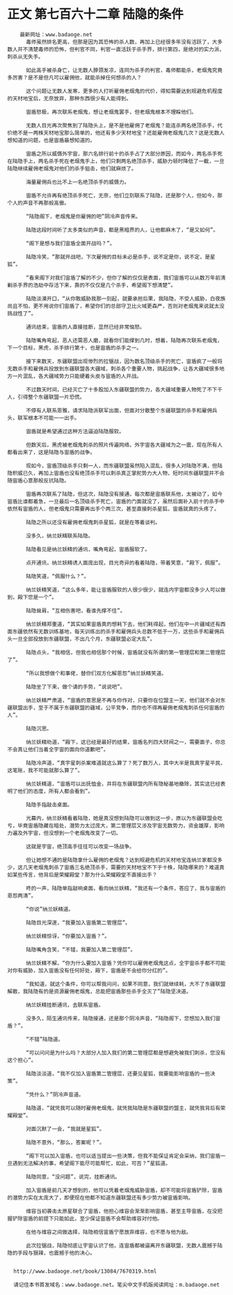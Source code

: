 # 正文 第七百六十二章 陆隐的条件
        最新网址：www.badaoge.net
          毒师虽然排名更高，但那是因为其恐怖的杀人数，再加上已经很多年没有活跃了，大多数人并不清楚毒师的恐怖，但判官不同，判官一直活跃于杀手界，排行第四，是绝对的实力派，刺杀从无失手。
      
          如此高手被杀身亡，让无数人脖颈发凉，连同为杀手的判官，毒师都能杀，老烟鬼究竟多厉害？是不是但凡可以雇佣他，就能杀掉任何想杀的人？
      
          这个问题让无数人发寒，更多的人打听雇佣老烟鬼的代价，得知需要达到规避危机程度的天材地宝后，无奈放弃，那种东西很少有人能得到。
      
          宙盾怒极，再次联系老烟鬼，想让老烟鬼罢手，但老烟鬼根本不理睬他们。
      
          无数人目光再次聚焦到了陆隐头上，是不是他雇佣了老烟鬼？能连杀两名绝顶杀手，代价绝不是一两株天材地宝那么简单的，他还有多少天材地宝？还能雇佣老烟鬼几次？这是无数人想知道的问题，也是宙盾最想知道的。
      
          宙盾之所以威慑外宇宙，那六名排行前十的杀手占了大部分原因，而如今，两名杀手死在陆隐手上，两名杀手死在老烟鬼手上，他们只剩两名绝顶杀手，威胁力顿时降低了一截，一旦陆隐继续雇佣老烟鬼对他们的杀手狙击，他们就麻烦了。
      
          海量雇佣兵也比不上一名绝顶杀手的威慑力。
      
          宙盾不允许再有绝顶杀手死亡，无奈，他们立刻联系了陆隐，还是那个人，但如今，那个人的声音不再那般高傲。
      
          “陆隐阁下，老烟鬼是你雇佣的吧”阴冷声音传来。
      
          陆隐这段时间听了太多类似的声音，都是黑暗界的人，让他都麻木了，“是又如何”。
      
          “阁下是想与我们宙盾全面开战吗？”。
      
          陆隐冷笑，“那就开战吧，下次雇佣的目标未必是杀手，说不定是你，说不定，是星狐”。
      
          “看来阁下对我们宙盾了解的不少，但你了解的仅仅是表面，我们宙盾可以从数万年前清剿杀手界的浩劫中存活下来，靠的不仅仅是几个杀手，希望阁下想清楚”。
      
          陆隐淡漠开口，“从你敢威胁我那一刻起，就要承担后果，我陆隐，不受人威胁，白夜族尚且不怕，更不用说你们宙盾了，希望你们的总部守卫比火域更森严，否则对老烟鬼来说就太没挑战性了”。
      
          通讯结束，宙盾的人直接挂断，显然已经非常恼怒。
      
          陆隐嘴角弯起，恶人还需恶人磨，就看你们能撑到几时，想着，陆隐再次联系老烟鬼，下一个目标，黑虎，杀手排行第十，也是宙盾的杀手之一。
      
          接下来数天，东疆联盟出现惨烈的拉锯战，因为数名顶级杀手的死亡，宙盾疯了一般将无数杀手和雇佣兵投放到东疆联盟各大疆域，刺杀各个重要人物，挑起战争，让各大疆域很多地方一片混乱，各大疆域势力只能硬着头皮与宙盾的人开战。
      
          不过数天时间，已经灭亡了十多股加入东疆联盟的势力，各大疆域重要人物死了不下千人，引得整个东疆联盟一片恐慌。
      
          不停有人联系恩雅，请求陆隐派联军出面，但面对分散整个东疆联盟的杀手和雇佣兵头，联军根本不可能一一出手。
      
          宙盾就是希望通过这种方法逼迫陆隐服软。
      
          但数天后，黑虎被老烟鬼刺杀的照片传遍网络，外宇宙各大疆域为之一震，现在所有人都看出来了，这是陆隐与宙盾的战争。
      
          现如今，宙盾顶级杀手只剩一人，而东疆联盟虽然陷入混乱，很多人对陆隐不满，但陆隐积威已久，再加上宙盾也没有绝顶杀手可以刺杀真正掌舵势力大人物，短时间东疆联盟并不会随宙盾心意那般反抗陆隐。
      
          宙盾再次联系了陆隐，但这次，陆隐没有接通，每次都是宙盾联系他，太被动了，如今宙盾比谁都着急，一旦最后一名顶级杀手死亡，宙盾的门面就没了，虽然后面补入前十的杀手中依然有宙盾的人，但老烟鬼只需要再出手个两三次，甚至直接刺杀星狐，宙盾就真的头疼了。
      
          陆隐之所以还没有雇佣老烟鬼刺杀星狐，就是在等着谈判。
      
          没多久，纳兰妖精联系陆隐。
      
          陆隐看见是纳兰妖精的通讯，嘴角弯起，宙盾服软了。
      
          点开通讯，纳兰妖精诱人面庞出现，目光奇异的看着陆隐，带着笑意，“殿下，佩服”。
      
          陆隐笑道，“佩服什么？”。
      
          纳兰妖精笑道，“这么多年，能让宙盾服软的人很少很少，就连内宇宙都没多少人可以做到，殿下您是一个”。
      
          陆隐耸肩，“互相伤害吧，看谁先撑不住”。
      
          纳兰妖精郑重道，“其实如果宙盾真的想耗下去，他们耗得起，他们在中一片疆域还有西面东疆依然有无数训练基地，每天训练出的杀手和雇佣兵头总数不低于一万，这些杀手和雇佣兵头一旦全部投放到东疆联盟，不出几个月，东疆联盟必定大乱”。
      
          陆隐点头，“我相信，但我也相信那个时候，宙盾就没有所谓的第一管理层和第二管理层了”。
      
          “所以我想做个和事佬，替你们双方化解恩怨”纳兰妖精笑道。
      
          陆隐坐了下来，做个请的手势，“说说吧”。
      
          纳兰妖精严肃道，“宙盾的意思是不再与你作对，只要你在位盟主一天，他们就不会对东疆联盟出手，至于不属于东疆联盟的疆域，公平竞争，而你也不得再雇佣老烟鬼刺杀任何宙盾的人”。
      
          陆隐沉思。
      
          纳兰妖精劝道，“殿下，这已经是最好的结果，宙盾名列四大财阀之一，需要面子，你总不会真让他们当着全宇宙的面向你道歉吧”。
      
          陆隐冷声道，“真宇星刺杀案难道就这么算了？死了数万人，其中大半是我真宇星平民，这笔账，我不可能就那么算了”。
      
          纳兰妖精道，“宙盾可以出抚恤金，并将在东疆联盟内所有隐秘基地撤除，其实这已经表明了他们的态度，所有人都会看到”。
      
          陆隐手指敲击桌面。
      
          光幕内，纳兰妖精看着陆隐，她是真没想到陆隐可以做到这一步，原以为东疆联盟会吃亏，毕竟宙盾隐藏在暗处，潜势力太过庞大，第二管理层又涉及宇宙无数势力，资金雄厚，影响力遍及外宇宙，但没想到一个老烟鬼改变了一切。
      
          这就是宇宙，绝顶高手往往可以改变一场战争。
      
          但让她想不通的是陆隐拿什么雇佣的老烟鬼？达到规避危机的天材地宝连纳兰家都没多少，这几天老烟鬼刺杀了宙盾三名绝顶杀手，需要的天材地宝不下于十株，陆隐哪来的？难道真如某些传言，他背后是荣耀殿堂？那为什么荣耀殿堂不直接出手？
      
          咚的一声，陆隐单指敲响桌面，看向纳兰妖精，“我还有一个条件，答应了，我与宙盾的恩怨两清”。
      
          “你说”纳兰妖精道。
      
          陆隐目光深邃，“我要加入宙盾第二管理层”。
      
          纳兰妖精惊讶，“你要加入宙盾？”。
      
          陆隐嘴角含笑，“不错，我要加入第二管理层”。
      
          纳兰妖精不解，“你为什么要加入宙盾？凭你可以雇佣老烟鬼这点，全宇宙杀手都不可能对你有威胁，加入宙盾没有任何好处，殿下，宙盾是不会给你分红的”。
      
          “我知道，就这个条件，你可以帮我问问，如果不同意，我们就继续耗，大不了东疆联盟解散，我陆隐有的是资源雇佣老烟鬼，总能把宙盾那些杀手全灭了”陆隐坚决道。
      
          纳兰妖精挂断通讯，去联系宙盾。
      
          没多久，陌生通讯传来，陆隐接通，还是那个阴冷声音，“陆隐阁下，您想加入我们宙盾？”。
      
          “不错”陆隐道。
      
          “可以问问是为什么吗？大部分人加入我们的第二管理层都是想避免被我们刺杀，您没有这个担心”。
      
          陆隐淡淡道，“我不仅加入宙盾第二管理层，还要见星狐，我要能影响宙盾的一些决策”。
      
          “凭什么？”阴冷声音道。
      
          陆隐道，“就凭我可以随时雇佣老烟鬼，就凭我陆隐是东疆联盟的盟主，就凭我背后有荣耀殿堂”。
      
          对面沉默了一会，“我就是星狐”。
      
          陆隐不意外，“那么，答案呢？”。
      
          “阁下可以加入宙盾，也可以适当提出一些决策，但我不能保证肯定会采纳，我们宙盾一旦遇到无法解决的事，希望阁下能尽可能帮忙，如此，可否？”星狐道。
      
          陆隐同意，“没问题”，说完，挂断通讯。
      
          加入宙盾是前几天才想到的，他可以凭着老烟鬼威胁宙盾，却不可能将宙盾铲除，宙盾的潜势力实在太庞大了，即便现在他都不知道东疆联盟还有多少势力被宙盾影响。
      
          维容当初袭击太原星联合了宙盾，他担心维容会渐渐影响宙盾，甚至主导宙盾，在没把握铲除宙盾的前提下只能如此，至少保证宙盾不会帮助维容对付他。
      
          在他与维容之间做选择，陆隐相信宙盾宁愿放弃维容，也不愿与他为敌。
      
          此次拉锯战，陆隐彻底让宇宙认识了他，连宙盾都被逼离开东疆联盟，无数人震撼于陆隐的手段与狠辣，也震撼于他的决心。
      
      
      http://www.badaoge.net/book/13084/7670319.html
      
      请记住本书首发域名：www.badaoge.net。笔尖中文手机版阅读网址：m.badaoge.net